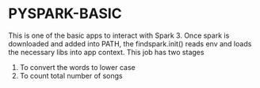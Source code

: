 # PYSPARK-BASIC
This is one of the basic apps to interact with Spark 3. Once spark is downloaded and added into PATH,
the findspark.init() reads env and loads the necessary libs into app context.
This job has two stages

1. To convert the words to lower case
2. To count total number of songs
